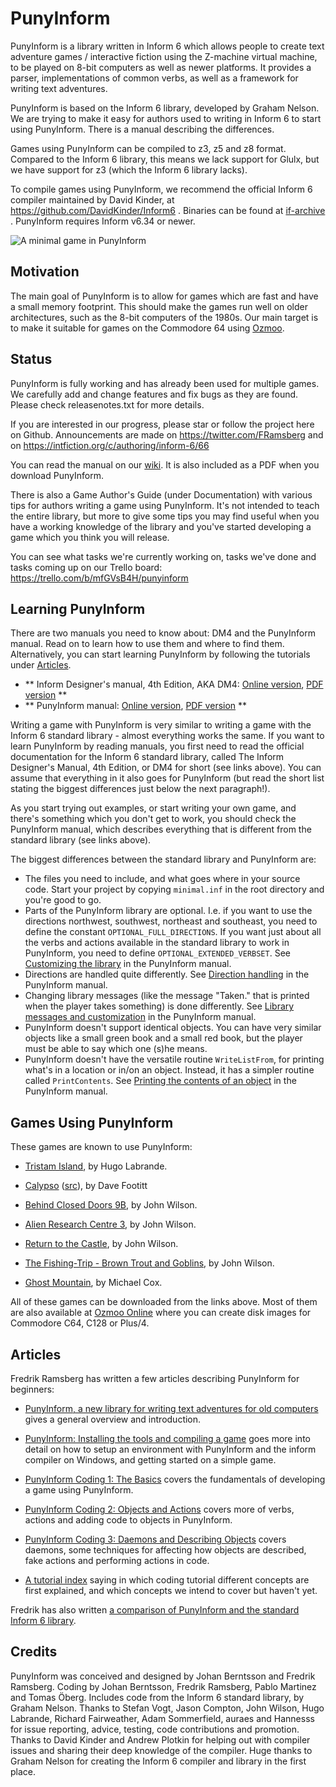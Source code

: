 # PunyInform

PunyInform is a library written in Inform 6 which allows people to create text adventure games / interactive fiction using the Z-machine virtual machine, to be played on 8-bit computers as well as newer platforms. It provides a parser, implementations of common verbs, as well as a framework for writing text adventures.

PunyInform is based on the Inform 6 library, developed by Graham Nelson. We are trying to make it easy for authors used to writing in Inform 6 to start using PunyInform. There is a manual describing the differences.

Games using PunyInform can be compiled to z3, z5 and z8 format. Compared to the Inform 6 library, this means we lack support for Glulx, but we have support for z3 (which the Inform 6 library lacks).

To compile games using PunyInform, we recommend the official Inform 6 compiler maintained by David Kinder, at https://github.com/DavidKinder/Inform6 . Binaries can be found at [if-archive](http://www.ifarchive.org/indexes/if-archiveXinfocomXcompilersXinform6Xexecutables.html) . PunyInform requires Inform v6.34 or newer.

![A minimal game in PunyInform](https://github.com/johanberntsson/PunyInform/blob/master/documentation/screenshots/simplegame.png?raw=true)

## Motivation

The main goal of PunyInform is to allow for games which are fast and have a small memory footprint. This should make the games run well on older architectures, such as the 8-bit computers of the 1980s. Our main target is to make it suitable for games on the Commodore 64 using [Ozmoo](https://github.com/johanberntsson/ozmoo/).


## Status

PunyInform is fully working and has already been used for multiple games. We carefully add and change features and fix bugs as they are found. Please check releasenotes.txt for more details.

If you are interested in our progress, please star or follow the project here on Github. Announcements are made on https://twitter.com/FRamsberg and on https://intfiction.org/c/authoring/inform-6/66

You can read the manual on our [wiki](https://github.com/johanberntsson/PunyInform/wiki/Manual). It is also included as a PDF when you download PunyInform.

There is also a Game Author's Guide (under Documentation) with various tips for authors writing a game using PunyInform. It's not intended to teach the entire library, but more to give some tips you may find useful when you have a working knowledge of the library and you've started developing a game which you think you will release.

You can see what tasks we're currently working on, tasks we've done and tasks coming up on our Trello board: https://trello.com/b/mfGVsB4H/punyinform

## Learning PunyInform

There are two manuals you need to know about: DM4 and the PunyInform manual. Read on to learn how to use them and where to find them. Alternatively, you can start learning PunyInform by following the tutorials under [Articles](https://github.com/johanberntsson/PunyInform#articles).

* ** Inform Designer's manual, 4th Edition, AKA DM4: [Online version](https://www.inform-fiction.org/manual/html/index.html), [PDF version](https://www.inform-fiction.org/manual/DM4.pdf) **
* ** PunyInform manual: [Online version](https://github.com/johanberntsson/PunyInform/wiki/manual), [PDF version](https://github.com/johanberntsson/PunyInform/tree/master/documentation) **

Writing a game with PunyInform is very similar to writing a game with the Inform 6 standard library - almost everything works the same. If you want to learn PunyInform by reading manuals, you first need to read the official documentation for the Inform 6 standard library, called The Inform Designer's Manual, 4th Edition, or DM4 for short (see links above). You can assume that everything in it also goes for PunyInform (but read the short list stating the biggest differences just below the next paragraph!).

As you start trying out examples, or start writing your own game, and there's something which you don't get to work, you should check the PunyInform manual, which describes everything that is different from the standard library (see links above).

The biggest differences between the standard library and PunyInform are:

* The files you need to include, and what goes where in your source code. Start your project by copying `minimal.inf` in the root directory and you're good to go.
* Parts of the PunyInform library are optional. I.e. if you want to use the directions northwest, southwest, northeast and southeast, you need to define the constant `OPTIONAL_FULL_DIRECTIONS`. If you want just about all the verbs and actions available in the standard library to work in PunyInform, you need to define `OPTIONAL_EXTENDED_VERBSET`. See [Customizing the library](https://github.com/johanberntsson/PunyInform/wiki/Manual#customizing-the-library) in the PunyInform manual.
* Directions are handled quite differently. See [Direction handling](https://github.com/johanberntsson/PunyInform/wiki/Manual#direction-handling) in the PunyInform manual.
* Changing library messages (like the message "Taken." that is printed when the player takes something) is done differently. See [Library messages and customization](https://github.com/johanberntsson/PunyInform/wiki/Manual#library-messages-and-customization) in the PunyInform manual.
* PunyInform doesn't support identical objects. You can have very similar objects like a small green book and a small red book, but the player must be able to say which one (s)he means.
* PunyInform doesn't have the versatile routine `WriteListFrom`, for printing what's in a location or in/on an object. Instead, it has a simpler routine called `PrintContents`. See [Printing the contents of an object](https://github.com/johanberntsson/PunyInform/wiki/Manual#printing-the-contents-of-an-object) in the PunyInform manual.

## Games Using PunyInform

These games are known to use PunyInform:

* [Tristam Island](https://hlabrande.itch.io/tristam-island), by Hugo Labrande.

* [Calypso](http://microheaven.com/ozmoo/games/calypso/calypso.z3) ([src](https://github.com/dave-f/calypso)), by Dave Footitt

* [Behind Closed Doors 9B](http://www.zenobi.co.uk/2020/07/punyinfom-enters-fray.html), by John Wilson.

* [Alien Research Centre 3](https://ifdb.tads.org/viewgame?id=cf9x7zhfnohedim), by John Wilson.

* [Return to the Castle](https://ifdb.tads.org/viewgame?id=5bo8vhrguyr1d11s), by John Wilson.

* [The Fishing-Trip - Brown Trout and Goblins](https://ifdb.tads.org/viewgame?id=fqhoqlh01ex5wwvo), by John Wilson.

* [Ghost Mountain](https://compdelta.itch.io/ghost-mountain), by Michael Cox.

All of these games can be downloaded from the links above. Most of them are also available at [Ozmoo Online](http://microheaven.com/ozmooonline/) where you can create disk images for Commodore C64, C128 or Plus/4.

## Articles

Fredrik Ramsberg has written a few articles describing PunyInform for beginners:

* [PunyInform, a new library for writing text adventures for old computers](https://vintageisthenewold.com/punyinform-a-new-library-for-writing-text-adventures-for-old-computers/) gives a general overview and introduction.

* [PunyInform: Installing the tools and compiling a game](https://vintageisthenewold.com/punyinform-installing-the-tools-and-compiling-a-game/) goes more into detail on how to setup an environment with PunyInform and the inform compiler on Windows, and getting started on a simple game.

* [PunyInform Coding 1: The Basics](https://vintageisthenewold.com/punyinform-coding-1-the-basics/) covers the fundamentals of developing a game using PunyInform.

* [PunyInform Coding 2: Objects and Actions](https://vintageisthenewold.com/punyinform-coding-2-objects-and-actions/) covers more of verbs, actions and adding code to objects in PunyInform.

* [PunyInform Coding 3: Daemons and Describing Objects](https://vintageisthenewold.com/punyinform-coding-3-daemons-and-describing-objects/) covers daemons, some techniques for affecting how objects are described, fake actions and performing actions in code.

* [A tutorial index](https://docs.google.com/spreadsheets/d/1DSAu3bTkmWByLOGGGeb9qj9TwXoUEvAJCihF_8hYzPE/edit?usp=sharing) saying in which coding tutorial different concepts are first explained, and which concepts we intend to cover but haven't yet.

Fredrik has also written [a comparison of PunyInform and the standard Inform 6 library](https://intfiction.org/t/punyinform-vs-inform-6-a-comparison/46625).

## Credits

PunyInform was conceived and designed by Johan Berntsson and Fredrik Ramsberg. Coding by Johan Berntsson, Fredrik Ramsberg, Pablo Martinez and Tomas Öberg. Includes code from the Inform 6 standard library, by Graham Nelson. Thanks to Stefan Vogt, Jason Compton, John Wilson, Hugo Labrande, Richard Fairweather, Adam Sommerfield, auraes and Hannesss for issue reporting, advice, testing, code contributions and promotion. Thanks to David Kinder and Andrew Plotkin for helping out with compiler issues and sharing their deep knowledge of the compiler. Huge thanks to Graham Nelson for creating the Inform 6 compiler and library in the first place.

